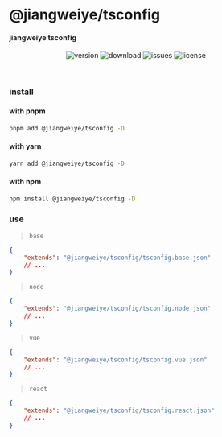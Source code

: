 # @jiangweiye/tsconfig

#### jiangweiye tsconfig

<p align="center">
  <img src="https://img.shields.io/npm/v/@jiangweiye/tsconfig" alt='version'>
  <img src="https://img.shields.io/npm/dw/@jiangweiye/tsconfig" alt='download'>
  <img src="https://img.shields.io/github/issues/jwyGithub/tsconfig" alt='issues'>
  <img src="https://img.shields.io/github/license/jwyGithub/tsconfig" alt='license'>
</p>
<br />

### install

#### with pnpm

```sh
pnpm add @jiangweiye/tsconfig -D
```

#### with yarn

```sh
yarn add @jiangweiye/tsconfig -D
```

#### with npm

```sh
npm install @jiangweiye/tsconfig -D
```

### use

> `base`

```json
{
    "extends": "@jiangweiye/tsconfig/tsconfig.base.json"
    // ...
}
```

> `node`

```json
{
    "extends": "@jiangweiye/tsconfig/tsconfig.node.json"
    // ...
}
```

> `vue`

```json
{
    "extends": "@jiangweiye/tsconfig/tsconfig.vue.json"
    // ...
}
```

> `react`

```json
{
    "extends": "@jiangweiye/tsconfig/tsconfig.react.json"
    // ...
}
```

